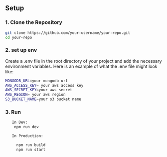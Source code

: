 


## Setup

### 1. Clone the Repository

```bash
git clone https://github.com/your-username/your-repo.git
cd your-repo

```

### 2. set up env

Create a .env file in the root directory of your project and add the necessary environment variables. Here is an example of what the .env file might look like:

```bash
MONGODB_URL=your mongodb url
AWS_ACCESS_KEY= your aws access key
AWS_SECRET_KEY=your aws secret
AWS_REGION= your aws region
S3_BUCKET_NAME=your s3 bucket name

```

### 3. Run

```bash
   In Dev:
    npm run dev

   In Production:

     npm run build
     npm run start



```



